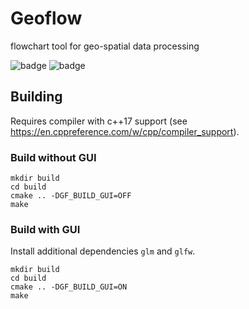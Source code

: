 # Geoflow
flowchart tool for geo-spatial data processing

![badge](https://github.com/tudelft3d/geoflow/workflows/CI%20macOS/badge.svg)
![badge](https://github.com/tudelft3d/geoflow/workflows/CI%20linux/badge.svg)


## Building
Requires compiler with c++17 support  (see https://en.cppreference.com/w/cpp/compiler_support).

### Build without GUI
```
mkdir build
cd build
cmake .. -DGF_BUILD_GUI=OFF
make
```

### Build with GUI
Install additional dependencies `glm` and `glfw`.

```
mkdir build
cd build
cmake .. -DGF_BUILD_GUI=ON
make
```